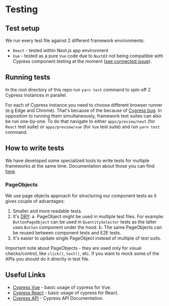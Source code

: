 # Testing

## Test setup

We run every test file against 2 different framework environments:

- `React` - tested within Next.js app environment
- `Vue` - tested as a pure `Vue` code due to `Nuxt@3` not being compatible with Cypress component testing at the moment ([see connected issue](https://github.com/nuxt/framework/issues/6496)).

## Running tests

In the root directory of this repo run `yarn test` command to spin off 2 Cypress instances in parallel.

For each of Cypress instance you need to choose different browser runner (e.g Edge and Chrome). That's because of the because of [Cypress bug](https://github.com/cypress-io/cypress/issues/5613).
In opposition to running them simultaneously, framework test suites can also be run one-by-one. To do that navigate to either `apps/preview/next` (for `React` test suite) or `apps/preview/vue` (for `Vue` test suite) and run `yarn test` command.

## How to write tests

We have developed some specialized tools to write tests for multiple frameworks at the same time. Documentation about those you can find [here](https://github.com/vuestorefront/storefront-ui/blob/v2/packages/tests/README.md).

### PageObjects

We use page objects approach for structuring our component tests as it gives couple of advantages:

1. Smaller and more readable tests.
2. It's [DRY](https://pl.wikipedia.org/wiki/DRY):
  a. PageObject might be used in multiple test files. For example: `ButtonPageObject` can be used in `QuantitySelector` tests as the latter uses `Button` component under the hood.
  b. The same PageObjects can be reused between component tests and E2E tests.
3. It's easier to update single PageObject instead of multiple of test suits.

Important note about PageObjects - they are used only for visual checks/control, like `click()`, `text()`, etc. If you want to mock some of the APIs you should do it directly in test file.

## Useful Links

- [Cypress Vue](https://docs.cypress.io/guides/component-testing/quickstart-vue) - basic usage of cypress for Vue.
- [Cypress React](https://docs.cypress.io/guides/component-testing/quickstart-react) - basic usage of cypress for React.
- [Cypress API](https://docs.cypress.io/api/table-of-contents) - Cypress API Documentation.
